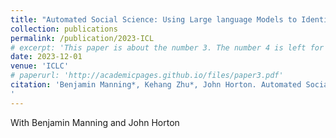 ```yaml
---
title: "Automated Social Science: Using Large language Models to Identify Causal Relationships in Social Phenomena"
collection: publications
permalink: /publication/2023-ICL
# excerpt: 'This paper is about the number 3. The number 4 is left for future work.'
date: 2023-12-01
venue: 'ICLC'
# paperurl: 'http://academicpages.github.io/files/paper3.pdf'
citation: 'Benjamin Manning*, Kehang Zhu*, John Horton. Automated Social Science: Using Large language Models to Identify Causal Relationships in Social Phenomena (2023 ICLC)
'
---
```

With Benjamin Manning and John Horton


<!-- [Download paper here](http://academicpages.github.io/files/paper3.pdf) -->
